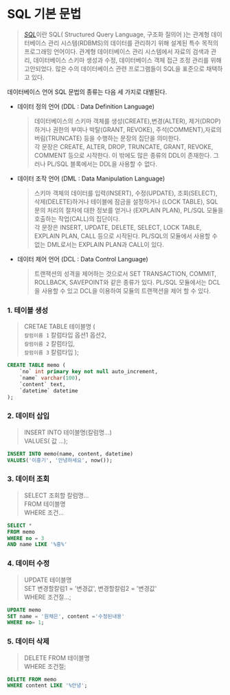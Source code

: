 SQL 기본 문법
=======================================================
> [_SQL_](https://ko.wikipedia.org/wiki/SQL)이란 SQL( Structured Query Language, 구조화 질의어 )는 관계형 데이터베이스 관리 시스템(RDBMS)의 데이터를 관리하기 위해 설계된 특수 목적의 프로그래밍 언어이다. 관계형 데이터베이스 관리 시스템에서 자료의 검색과 관리, 데이터베이스 스키마 생성과 수정, 데이터베이스 객체 접근 조정 관리를 위해 고안되었다. 많은 수의 데이터베이스 관련 프로그램들이 SQL을 표준으로 채택하고 있다.

데이터베이스 언어 SQL 문법의 종류는 다음 세 가지로 대별된다.

- 데이터 정의 언어 (DDL : Data Definition Language)

  > 데이터베이스의 스키마 객체를 생성(CREATE),변경(ALTER), 제거(DROP) 하거나 권한의 부여나 박탈(GRANT, REVOKE), 주석(COMMENT),자료의 버림(TRUNCATE) 등을 수행하는 문장의 집단을 의미한다.<br>각 문장은 CREATE, ALTER, DROP, TRUNCATE, GRANT, REVOKE, COMMENT 등으로 시작한다. 이 밖에도 많은 종류의 DDL이 존재한다. 그러나 PL/SQL 블록에서는 DDL을 사용할 수 없다.

- 데이터 조작 언어 (DML : Data Manipulation Language)

  > 스키마 객체의 데이터를 입력(INSERT), 수정(UPDATE), 조회(SELECT), 삭제(DELETE)하거나 테이블에 잠금을 설정하거나 (LOCK TABLE), SQL문의 처리의 절차에 대한 정보를 얻거나 (EXPLAIN PLAN), PL/SQL 모듈을 호출하는 작업(CALL)의 집단이다. <br> 각 문장은 INSERT, UPDATE, DELETE, SELECT, LOCK TABLE, EXPLAIN PLAN, CALL 등으로 시작된다. PL/SQL의 모듈에서 사용할 수 없는 DML로서는 EXPLAIN PLAN과 CALL이 있다.

- 데이터 제어 언어 (DCL : Data Control Language)

  > 트랜잭션의 성격을 제어하는 것으로서 SET TRANSACTION, COMMIT, ROLLBACK, SAVEPOINT와 같은 종류가 있다. PL/SQL 모듈에서는 DCL을 사용할 수 있고 DCL을 이용하여 모듈의 트랜잭션을 제어 할 수 있다.

### 1. 테이블 생성
>CRETAE TABLE 테이블명 (<br>
>	`칼럼이름 1` 칼럼타입 옵션1 옵션2,<br>
>	`칼럼이름 2` 칼럼타입,<br>
>	`칼럼이름 3` 칼럼타입
>);

```SQL
CREATE TABLE memo (
	`no` int primary key not null auto_increment,
	`name` varchar(100),
	`content` text,
	`datetime` datetime
);
```

### 2. 데이터 삽입
> INSERT INTO 테이블명(칼럼명...)<br>
> VALUES( 값 ...);

```SQL
INSERT INTO memo(name, content, datetime)
VALUES('이흥기', '안녕하세요', now());
```

### 3. 데이터 조회
> SELECT 조회할 칼럼명...<br>
> FROM 테이블명<br>
> WHERE 조건...

```SQL
SELECT *
FROM memo
WHERE no = 3
AND name LIKE '%흥%'
```

### 4. 데이터 수정
> UPDATE 테이블명<br>
> SET 변경할칼럼1 = '변경값', 변경할칼럼2 = '변경값'<br>
> WHERE 조건절...;

```SQL
UPDATE memo
SET name = '원채은', content ='수정된내용'
WHERE no= 1;
```

### 5. 데이터 삭제
> DELETE FROM 테이블명<br>
> WHERE 조건절;

```SQL
DELETE FROM memo
WHERE content LIKE '%안녕';
```
